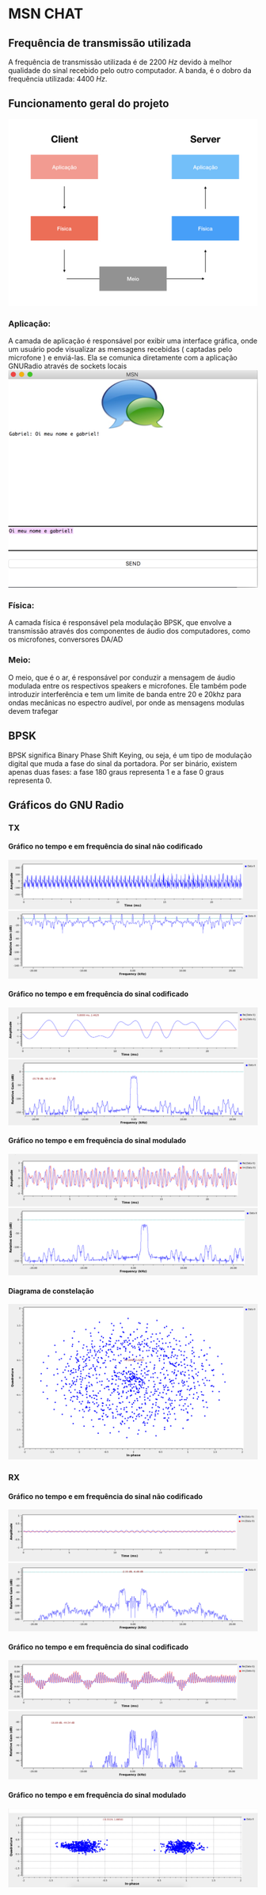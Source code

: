# MSN CHAT 

## Frequência de transmissão utilizada

A frequência de transmissão utilizada é de 2200 _Hz_ devido à melhor qualidade do sinal recebido pelo outro computador. A banda, é o dobro da frequência utilizada: 4400 _Hz_.

## Funcionamento geral do projeto
![diagrama de camada](./img/diagrama_camada.jpeg)

### Aplicação:
A camada de aplicação é responsável por exibir uma interface gráfica, onde um usuário pode visualizar as mensagens recebidas ( captadas pelo microfone ) e enviá-las.  Ela se comunica diretamente com a aplicação GNURadio através de sockets locais
![app](./img/app.png)

### Física:
A camada física é responsável pela modulação BPSK, que envolve a transmissão através dos componentes de áudio dos computadores, como os microfones, conversores DA/AD

### Meio:
O meio, que é o ar, é responsável por conduzir a mensagem de áudio modulada entre os respectivos speakers e microfones. Ele também pode introduzir interferência e tem um limite de banda entre 20 e 20khz para ondas mecânicas no espectro audível, por onde as mensagens modulas devem trafegar

## BPSK
BPSK significa Binary Phase Shift Keying, ou seja, é um tipo de modulação digital que muda a fase do sinal da portadora. Por ser binário, existem apenas duas fases: a fase 180 graus representa 1 e a fase 0 graus representa 0.

## Gráficos do GNU Radio 

### TX

#### Gráfico no tempo e em frequência do sinal não codificado
![diagrama de camada](./img/TX1T.png)
![diagrama de camada](./img/TX1F.png) 


#### Gráfico no tempo e em frequência do sinal codificado
![diagrama de camada](./img/TX2T.png)
![diagrama de camada](./img/TX2F.png)


#### Gráfico no tempo e em frequência do sinal modulado
![diagrama de camada](./img/TX3T.png)
![diagrama de camada](./img/TX3F.png)


#### Diagrama de constelação
![diagrama de camada](./img/TX4.png)



### RX

#### Gráfico no tempo e em frequência do sinal não codificado
![diagrama de camada](./img/RX1T.png)
![diagrama de camada](./img/RX1F.png)


#### Gráfico no tempo e em frequência do sinal codificado
![diagrama de camada](./img/RX2T.png)
![diagrama de camada](./img/RX2F.png)


#### Gráfico no tempo e em frequência do sinal modulado
![diagrama de camada](./img/constelacao.png)

